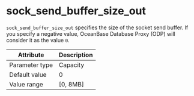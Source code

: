 # sock_send_buffer_size_out

`sock_send_buffer_size_out` specifies the size of the socket send buffer. If you specify a negative value, OceanBase Database Proxy (ODP) will consider it as the value `0`.

| Attribute | Description |
|----------|---------|
| Parameter type | Capacity |
| Default value | 0 |
| Value range | [0, 8MB] |
